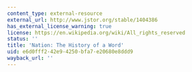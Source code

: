 ```yaml
---
content_type: external-resource
external_url: http://www.jstor.org/stable/1404386
has_external_license_warning: true
license: https://en.wikipedia.org/wiki/All_rights_reserved
status: ''
title: 'Nation: The History of a Word'
uid: e6d0fff2-42e9-4250-bfa7-e20680e8ddd9
wayback_url: ''
---
```


